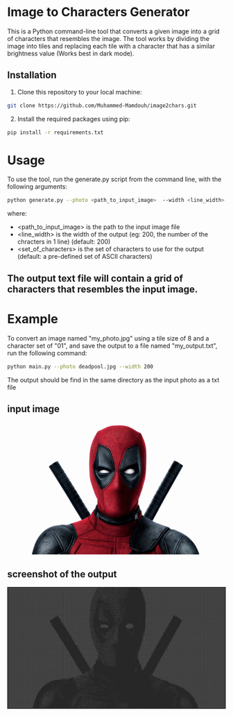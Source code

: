 # Image to Characters Generator

This is a Python command-line tool that converts a given image into a grid of characters that resembles the image. The tool works by dividing the image into tiles and replacing each tile with a character that has a similar brightness value (Works best in dark mode).

## Installation

1. Clone this repository to your local machine:

```sh
git clone https://github.com/Muhammed-Mamdouh/image2chars.git
```
2. Install the required packages using pip:
```sh
pip install -r requirements.txt
```
# Usage
To use the tool, run the generate.py script from the command line, with the following arguments:



```sh
python generate.py --photo <path_to_input_image>  --width <line_width> --chars <set_of_characters>
```
where:

- <path_to_input_image> is the path to the input image file
- <line_width> is the width of the output  (eg: 200, the number of the chracters in 1 line) (default: 200)
- <set_of_characters> is the set of characters to use for the output (default: a pre-defined set of ASCII characters)

## The output text file will contain a grid of characters that resembles the input image.

# Example
To convert an image named "my_photo.jpg" using a tile size of 8 and a character set of "01", and save the output to a file named "my_output.txt", run the following command:

```sh
python main.py --photo deadpool.jpg --width 200 
```

The output should be find in the same directory as the input photo as a txt file

## input image
![alt input image](deadpool.jpg)


## screenshot of the output
![alt screenshot of the output file](deadpool_output.jpg)

